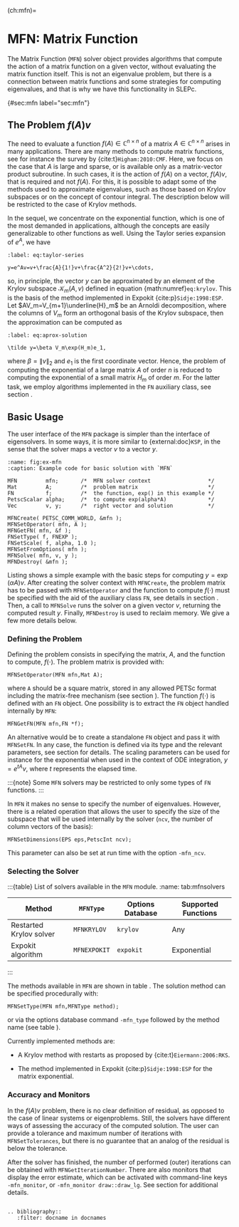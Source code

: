 (ch:mfn)=
# MFN: Matrix Function

The Matrix Function (`MFN`) solver object provides algorithms that compute the action of a matrix function on a given vector, without evaluating the matrix function itself. This is not an eigenvalue problem, but there is a connection between matrix functions and some strategies for computing eigenvalues, and that is why we have this functionality in SLEPc.

{#sec:mfn label="sec:mfn"}
## The Problem $f(A)v$

The need to evaluate a function $f(A)\in\mathbb{C}^{n\times n}$ of a matrix $A\in\mathbb{C}^{n\times n}$ arises in many applications. There are many methods to compute matrix functions, see for instance the survey by {cite:t}`Higham:2010:CMF`. Here, we focus on the case that $A$ is large and sparse, or is available only as a matrix-vector product subroutine. In such cases, it is the action of $f(A)$ on a vector, $f(A)v$, that is required and not $f(A)$. For this, it is possible to adapt some of the methods used to approximate eigenvalues, such as those based on Krylov subspaces or on the concept of contour integral. The description below will be restricted to the case of Krylov methods.

In the sequel, we concentrate on the exponential function, which is one of the most demanded in applications, although the concepts are easily generalizable to other functions as well. Using the Taylor series expansion of $e^A$, we have

```{math}
:label: eq:taylor-series

y=e^Av=v+\frac{A}{1!}v+\frac{A^2}{2!}v+\cdots,
```

so, in principle, the vector $y$ can be approximated by an element of the Krylov subspace $\mathcal{K}_m(A,v)$ defined in equation {math:numref}`eq:krylov`. This is the basis of the method implemented in Expokit {cite:p}`Sidje:1998:ESP`. Let $AV_m=V_{m+1}\underline{H}_m$ be an Arnoldi decomposition, where the columns of $V_m$ form an orthogonal basis of the Krylov subspace, then the approximation can be computed as

```{math}
:label: eq:aprox-solution

\tilde y=\beta V_m\exp(H_m)e_1,
```

 where $\beta=\|v\|_2$ and $e_1$ is the first coordinate vector. Hence, the problem of computing the exponential of a large matrix $A$ of order $n$ is reduced to computing the exponential of a small matrix $H_m$ of order $m$. For the latter task, we employ algorithms implemented in the `FN` auxiliary class, see section [](#sec:sys).

## Basic Usage

The user interface of the `MFN` package is simpler than the interface of eigensolvers. In some ways, it is more similar to {external:doc}`KSP`, in the sense that the solver maps a vector $v$ to a vector $y$.

```{code-block} c
:name: fig:ex-mfn
:caption: Example code for basic solution with `MFN`

MFN         mfn;       /*  MFN solver context                  */
Mat         A;         /*  problem matrix                      */
FN          f;         /*  the function, exp() in this example */
PetscScalar alpha;     /*  to compute exp(alpha*A)             */
Vec         v, y;      /*  right vector and solution           */

MFNCreate( PETSC_COMM_WORLD, &mfn );
MFNSetOperator( mfn, A );
MFNGetFN( mfn, &f );
FNSetType( f, FNEXP );
FNSetScale( f, alpha, 1.0 );
MFNSetFromOptions( mfn );
MFNSolve( mfn, v, y );
MFNDestroy( &mfn );
```

Listing [](#fig:ex-mfn) shows a simple example with the basic steps for computing $y=\exp(\alpha A)v$. After creating the solver context with `MFNCreate`, the problem matrix has to be passed with `MFNSetOperator` and the function to compute $f(\cdot)$ must be specified with the aid of the auxiliary class `FN`, see details in section [](#sec:sys). Then, a call to `MFNSolve` runs the solver on a given vector $v$, returning the computed result $y$. Finally, `MFNDestroy` is used to reclaim memory. We give a few more details below.

### Defining the Problem

Defining the problem consists in specifying the matrix, $A$, and the function to compute, $f(\cdot)$. The problem matrix is provided with:

```{code} c
MFNSetOperator(MFN mfn,Mat A);
```

where `A` should be a square matrix, stored in any allowed PETSc format including the matrix-free mechanism (see section [](#sec:supported)). The function $f(\cdot)$ is defined with an `FN` object. One possibility is to extract the `FN` object handled internally by `MFN`:

```{code} c
MFNGetFN(MFN mfn,FN *f);
```

An alternative would be to create a standalone `FN` object and pass it with `MFNSetFN`. In any case, the function is defined via its type and the relevant parameters, see section [](#sec:sys) for details. The scaling parameters can be used for instance for the exponential when used in the context of ODE integration, $y=e^{tA}v$, where $t$ represents the elapsed time.

:::{note}
Some `MFN` solvers may be restricted to only some types of `FN` functions.
:::

In `MFN` it makes no sense to specify the number of eigenvalues. However, there is a related operation that allows the user to specify the size of the subspace that will be used internally by the solver (`ncv`, the number of column vectors of the basis):

```{code} c
MFNSetDimensions(EPS eps,PetscInt ncv);
```

This parameter can also be set at run time with the option `-mfn_ncv`.

### Selecting the Solver

:::{table} List of solvers available in the `MFN` module.
:name: tab:mfnsolvers

 |Method                   |`MFNType`     |Options Database |Supported Functions
 |-------------------------|--------------|-----------------|-----------------------
 |Restarted Krylov solver  |`MFNKRYLOV`   |     `krylov`    |    Any
 |Expokit algorithm        |`MFNEXPOKIT`  |     `expokit`   |    Exponential

:::

The methods available in `MFN` are shown in table [](#tab:mfnsolvers). The solution method can be specified procedurally with:

```{code} c
MFNSetType(MFN mfn,MFNType method);
```

or via the options database command `-mfn_type` followed by the method name (see table [](#tab:mfnsolvers)).

Currently implemented methods are:

-   A Krylov method with restarts as proposed by {cite:t}`Eiermann:2006:RKS`.

-   The method implemented in Expokit {cite:p}`Sidje:1998:ESP` for the matrix exponential.

### Accuracy and Monitors

In the $f(A)v$ problem, there is no clear definition of residual, as opposed to the case of linear systems or eigenproblems. Still, the solvers have different ways of assessing the accuracy of the computed solution. The user can provide a tolerance and maximum number of iterations with `MFNSetTolerances`, but there is no guarantee that an analog of the residual is below the tolerance.

After the solver has finished, the number of performed (outer) iterations can be obtained with `MFNGetIterationNumber`. There are also monitors that display the error estimate, which can be activated with command-line keys `-mfn_monitor`, or `-mfn_monitor draw::draw_lg`. See section [](#sec:monitor) for additional details.

```{rubric} Footnotes
```

```{eval-rst}
.. bibliography::
   :filter: docname in docnames
```
